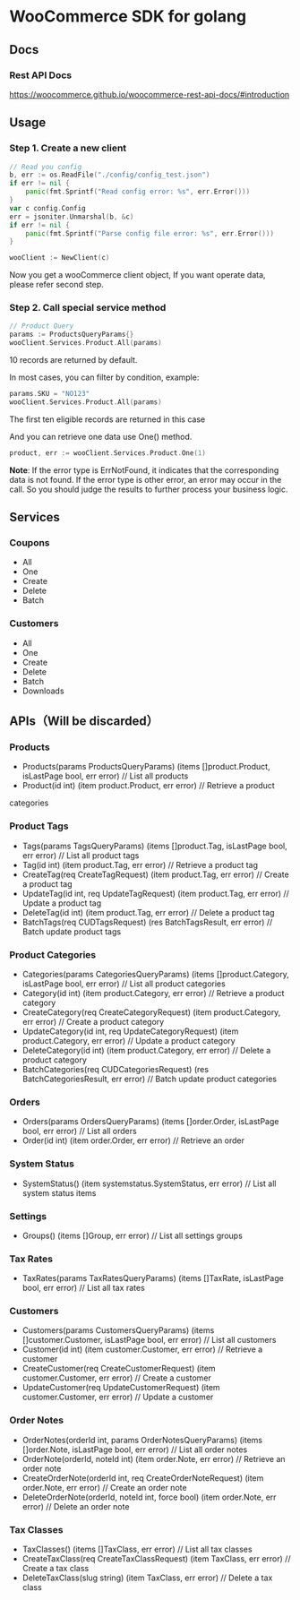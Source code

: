 WooCommerce SDK for golang
==========================

## Docs

### Rest API Docs

https://woocommerce.github.io/woocommerce-rest-api-docs/#introduction

## Usage

### Step 1. Create a new client

```go
// Read you config
b, err := os.ReadFile("./config/config_test.json")
if err != nil {
    panic(fmt.Sprintf("Read config error: %s", err.Error()))
}
var c config.Config
err = jsoniter.Unmarshal(b, &c)
if err != nil {
    panic(fmt.Sprintf("Parse config file error: %s", err.Error()))
}

wooClient := NewClient(c)
```

Now you get a wooCommerce client object, If you want operate data, please refer second step. 

### Step 2. Call special service method
```go
// Product Query
params := ProductsQueryParams{}
wooClient.Services.Product.All(params)
```

10 records are returned by default.

In most cases, you can filter by condition, example:

```go
params.SKU = "NO123"
wooClient.Services.Product.All(params)
```

The first ten eligible records are returned in this case

And you can retrieve one data use One() method.

```go
product, err := wooClient.Services.Product.One(1)
```

**Note**: If the error type is ErrNotFound, it indicates that the corresponding data is not found. If the error type is other error, an error may occur in the call.  So you should judge the results to further process your business logic.


## Services

### Coupons

- All
- One
- Create
- Delete
- Batch

### Customers

- All
- One
- Create
- Delete
- Batch
- Downloads

## APIs（Will be discarded）

### Products

- Products(params ProductsQueryParams) (items []product.Product, isLastPage bool, err error)      // List all products
- Product(id int) (item product.Product, err error)                                               // Retrieve a product

categories

### Product Tags

- Tags(params TagsQueryParams) (items []product.Tag, isLastPage bool, err error)                  // List all product tags
- Tag(id int) (item product.Tag, err error)                                                       // Retrieve a product tag
- CreateTag(req CreateTagRequest) (item product.Tag, err error)                                   // Create a product tag
- UpdateTag(id int, req UpdateTagRequest) (item product.Tag, err error)                           // Update a product tag
- DeleteTag(id int) (item product.Tag, err error)                                                 // Delete a product tag
- BatchTags(req CUDTagsRequest) (res BatchTagsResult, err error)                                  // Batch update product tags

### Product Categories

- Categories(params CategoriesQueryParams) (items []product.Category, isLastPage bool, err error) // List all product categories
- Category(id int) (item product.Category, err error)                                             // Retrieve a product category
- CreateCategory(req CreateCategoryRequest) (item product.Category, err error)                    // Create a product category
- UpdateCategory(id int, req UpdateCategoryRequest) (item product.Category, err error)            // Update a product category
- DeleteCategory(id int) (item product.Category, err error)                                       // Delete a product category
- BatchCategories(req CUDCategoriesRequest) (res BatchCategoriesResult, err error)                // Batch update product categories

### Orders

- Orders(params OrdersQueryParams) (items []order.Order, isLastPage bool, err error) // List all orders
- Order(id int) (item order.Order, err error)                                        // Retrieve an order

### System Status

- SystemStatus() (item systemstatus.SystemStatus, err error) // List all system status items

### Settings

- Groups() (items []Group, err error) // List all settings groups

### Tax Rates

- TaxRates(params TaxRatesQueryParams) (items []TaxRate, isLastPage bool, err error) // List all tax rates

### Customers

- Customers(params CustomersQueryParams) (items []customer.Customer, isLastPage bool, err error) // List all customers
- Customer(id int) (item customer.Customer, err error)                                           // Retrieve a customer
- CreateCustomer(req CreateCustomerRequest) (item customer.Customer, err error)                                     // Create a customer
- UpdateCustomer(req UpdateCustomerRequest) (item customer.Customer, err error)                  // Update a customer

### Order Notes

- OrderNotes(orderId int, params OrderNotesQueryParams) (items []order.Note, isLastPage bool, err error) // List all order notes
- OrderNote(orderId, noteId int) (item order.Note, err error)                                            // Retrieve an order note
- CreateOrderNote(orderId int, req CreateOrderNoteRequest) (item order.Note, err error)                  // Create an order note
- DeleteOrderNote(orderId, noteId int, force bool) (item order.Note, err error)                          // Delete an order note

### Tax Classes

- TaxClasses() (items []TaxClass, err error)                           // List all tax classes
- CreateTaxClass(req CreateTaxClassRequest) (item TaxClass, err error) // Create a tax class
- DeleteTaxClass(slug string) (item TaxClass, err error)               // Delete a tax class